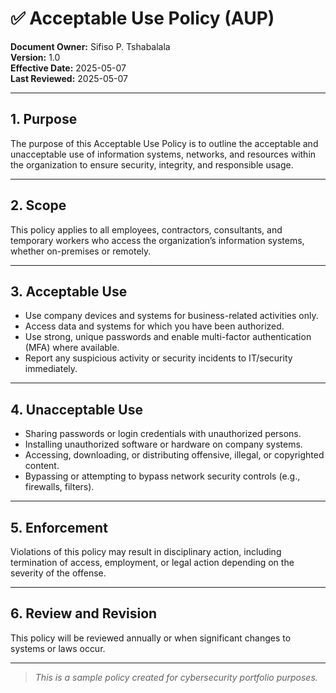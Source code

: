 # ✅ Acceptable Use Policy (AUP)

**Document Owner:** Sifiso P. Tshabalala  
**Version:** 1.0  
**Effective Date:** 2025-05-07  
**Last Reviewed:** 2025-05-07  

---

## 1. Purpose

The purpose of this Acceptable Use Policy is to outline the acceptable and unacceptable use of information systems, networks, and resources within the organization to ensure security, integrity, and responsible usage.

---

## 2. Scope

This policy applies to all employees, contractors, consultants, and temporary workers who access the organization’s information systems, whether on-premises or remotely.

---

## 3. Acceptable Use

- Use company devices and systems for business-related activities only.
- Access data and systems for which you have been authorized.
- Use strong, unique passwords and enable multi-factor authentication (MFA) where available.
- Report any suspicious activity or security incidents to IT/security immediately.

---

## 4. Unacceptable Use

- Sharing passwords or login credentials with unauthorized persons.
- Installing unauthorized software or hardware on company systems.
- Accessing, downloading, or distributing offensive, illegal, or copyrighted content.
- Bypassing or attempting to bypass network security controls (e.g., firewalls, filters).

---

## 5. Enforcement

Violations of this policy may result in disciplinary action, including termination of access, employment, or legal action depending on the severity of the offense.

---

## 6. Review and Revision

This policy will be reviewed annually or when significant changes to systems or laws occur.

---

> _This is a sample policy created for cybersecurity portfolio purposes._
